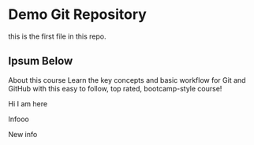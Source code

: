 # Demo Git Repository

this is the first file in this repo.

## Ipsum Below

About this course
Learn the key concepts and basic workflow for Git and GitHub with this easy to follow, top rated, bootcamp-style course!


Hi I am here

Infooo

New info
